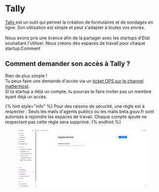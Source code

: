 # Tally

​[Tally ](https://tally.so/)est un outil qui permet la création de formulaires et de sondages en ligne. Son utilisation est simple et peut s'adapter à toutes vos envies. \
\
Nous avons pris une licence afin de la partager avec les startups d'Etat souhaitant l'utiliser. Nous créons des espaces de travail pour chaque startup.Comment

## Comment demander son accès à Tally ? <a href="#comment-demander-son-acces-a-tally" id="comment-demander-son-acces-a-tally"></a>

Rien de plus simple ! \
Tu peux faire une demande d'accès via un [ticket OPS sur le channel mattermost](https://mattermost.incubateur.net/betagouv/channels/incubateur-demandes-ops). \
Si ta startup a déjà un compte, tu pourras te faire inviter pas un membre ayant déjà un accès.

{% hint style="info" %}
Pour des raisons de sécurité, une règle est à respecter : Seuls les mails d'agents publics ou les mails beta.gouv.fr sont autorisés à rejoindre les espaces de travail. Chaque compte ajouté ne respectant pas cette règle sera supprimé.
{% endhint %}

<figure><img src="../../.gitbook/assets/imagetally.png" alt=""><figcaption></figcaption></figure>
